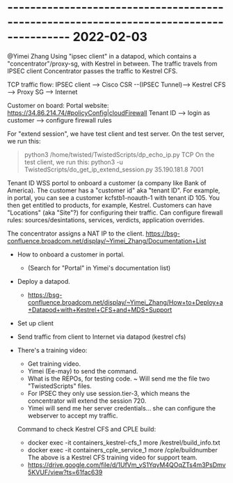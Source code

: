 
# --------------------------------------------------------------------------------------- 2022-02-03
@Yimei Zhang
Using "ipsec client" in a datapod, which contains a "concentrator"/proxy-sg, with Kestrel in between.
The traffic travels from IPSEC client
Concentrator passes the traffic to Kestrel CFS.

TCP traffic flow:
IPSEC client --> Cisco CSR --(IPSEC Tunnel)--> Kestrel CFS --> Proxy SG --> Internet

Customer on board:
Portal website: https://34.86.214.74/#policyConfig|cloudFirewall
Tenant ID --> login as customer --> configure firewall rules


For "extend session", we have test client and test server.
On the test server, we run this:
 > python3 /home/twisted/TwistedScripts/dp_echo_ip.py TCP
On the test client, we run this:
 > python3 -u TwistedScripts/do_get_ip_extend_session.py 35.190.181.8 7001

Tenant ID
WSS portol to onboard a customer (a company like Bank of America).
The customer has a "customer id" aka "tenant ID".
For example, in portal, you can see a customer kcfstb1-noauth-1 with tenant iD 105.
You then get entitled to products, for example, Kestrel.
Customers can have "Locations" (aka "Site"?) for configuring their traffic.
Can configure firewall rules: sources/desintations, services, verdicts, application overrides.

The concentrator assigns a NAT IP to the client.
https://bsg-confluence.broadcom.net/display/~Yimei_Zhang/Documentation+List
 * How to onboard a customer in portal.
   - (Search for "Portal" in Yimei's documentation list)
 * Deploy a datapod.
   - https://bsg-confluence.broadcom.net/display/~Yimei_Zhang/How+to+Deploy+a+Datapod+with+Kestrel+CFS+and+MDS+Support
 * Set up client
 * Send traffic from client to Internet via datapod (kestrel cfs)

 * There's a training video:
   - Get training video.
   - Yimei (Ee-may) to send the command.
   - What is the REPOs, for testing code.
     ~ Will send me the file two "TwistedScripts" files.
   - For IPSEC they only use session.tier-3, which means the concentrator will extend the session 720.
   - Yimei will send me her server credentials... she can configure the webserver to accept my traffic.
 
   Command to check Kestrel CFS and CPLE build:
   - docker exec -it containers_kestrel-cfs_1 more /kestrel/build_info.txt
   - docker exec -it containers_cple_service_1 more /cple/buildnumber
   The above is a Kestrel CFS training video for support team.   
   - https://drive.google.com/file/d/1UfVm_vS1YqvM4QOqZTs4m3PsDmv5KVUF/view?ts=61fac639


